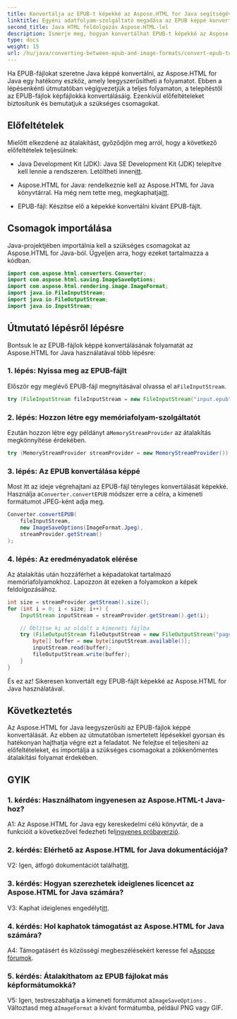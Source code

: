 ```yaml
---
title: Konvertálja az EPUB-t képekké az Aspose.HTML for Java segítségével
linktitle: Egyéni adatfolyam-szolgáltató megadása az EPUB képpé konvertálásához
second_title: Java HTML feldolgozás Aspose.HTML-lel
description: Ismerje meg, hogyan konvertálhat EPUB-t képekké az Aspose.HTML for Java segítségével. Lépésről lépésre útmutató a zökkenőmentes átalakításhoz.
type: docs
weight: 15
url: /hu/java/converting-between-epub-and-image-formats/convert-epub-to-image-specify-custom-stream-provider/
---
```

Ha EPUB-fájlokat szeretne Java képpé konvertálni, az Aspose.HTML for Java egy hatékony eszköz, amely leegyszerűsítheti a folyamatot. Ebben a lépésenkénti útmutatóban végigvezetjük a teljes folyamaton, a telepítéstől az EPUB-fájlok képfájlokká konvertálásáig. Ezenkívül előfeltételeket biztosítunk és bemutatjuk a szükséges csomagokat.

## Előfeltételek

Mielőtt elkezdené az átalakítást, győződjön meg arról, hogy a következő előfeltételek teljesülnek:

- Java Development Kit (JDK): Java SE Development Kit (JDK) telepítve kell lennie a rendszeren. Letöltheti innen[itt](https://www.oracle.com/java/technologies/javase-downloads.html).

-  Aspose.HTML for Java: rendelkeznie kell az Aspose.HTML for Java könyvtárral. Ha még nem tette meg, megkaphatja[itt](https://releases.aspose.com/html/java/).

- EPUB-fájl: Készítse elő a képekké konvertálni kívánt EPUB-fájlt.

## Csomagok importálása

Java-projektjében importálnia kell a szükséges csomagokat az Aspose.HTML for Java-ból. Ügyeljen arra, hogy ezeket tartalmazza a kódban.

```java
import com.aspose.html.converters.Converter;
import com.aspose.html.saving.ImageSaveOptions;
import com.aspose.html.rendering.image.ImageFormat;
import java.io.FileInputStream;
import java.io.FileOutputStream;
import java.io.InputStream;
```

## Útmutató lépésről lépésre

Bontsuk le az EPUB-fájlok képpé konvertálásának folyamatát az Aspose.HTML for Java használatával több lépésre:

### 1. lépés: Nyissa meg az EPUB-fájlt

 Először egy meglévő EPUB-fájl megnyitásával olvassa el a`FileInputStream`.

```java
try (FileInputStream fileInputStream = new FileInputStream("input.epub")) {
```

### 2. lépés: Hozzon létre egy memóriafolyam-szolgáltatót

 Ezután hozzon létre egy példányt a`MemoryStreamProvider` az átalakítás megkönnyítése érdekében.

```java
try (MemoryStreamProvider streamProvider = new MemoryStreamProvider()) {
```

### 3. lépés: Az EPUB konvertálása képpé

 Most itt az ideje végrehajtani az EPUB-fájl tényleges konvertálását képekké. Használja a`Converter.convertEPUB` módszer erre a célra, a kimeneti formátumot JPEG-ként adja meg.

```java
Converter.convertEPUB(
    fileInputStream,
    new ImageSaveOptions(ImageFormat.Jpeg),
    streamProvider.getStream()
);
```

### 4. lépés: Az eredményadatok elérése

Az átalakítás után hozzáférhet a képadatokat tartalmazó memóriafolyamokhoz. Lapozzon át ezeken a folyamokon a képek feldolgozásához.

```java
int size = streamProvider.getStream().size();
for (int i = 0; i < size; i++) {
    InputStream inputStream = streamProvider.getStream().get(i);

    // Öblítse ki az oldalt a kimeneti fájlba
    try (FileOutputStream fileOutputStream = new FileOutputStream("page_" + (i + 1) + ".jpg")) {
        byte[] buffer = new byte[inputStream.available()];
        inputStream.read(buffer);
        fileOutputStream.write(buffer);
    }
}
```

És ez az! Sikeresen konvertált egy EPUB-fájlt képekké az Aspose.HTML for Java használatával.

## Következtetés

Az Aspose.HTML for Java leegyszerűsíti az EPUB-fájlok képpé konvertálását. Az ebben az útmutatóban ismertetett lépésekkel gyorsan és hatékonyan hajthatja végre ezt a feladatot. Ne felejtse el teljesíteni az előfeltételeket, és importálja a szükséges csomagokat a zökkenőmentes átalakítási folyamat érdekében.

## GYIK

### 1. kérdés: Használhatom ingyenesen az Aspose.HTML-t Java-hoz?

 A1: Az Aspose.HTML for Java egy kereskedelmi célú könyvtár, de a funkcióit a következővel fedezheti fel[ingyenes próbaverzió](https://releases.aspose.com/html/java).

### 2. kérdés: Elérhető az Aspose.HTML for Java dokumentációja?

 V2: Igen, átfogó dokumentációt találhat[itt](https://reference.aspose.com/html/java/).

### 3. kérdés: Hogyan szerezhetek ideiglenes licencet az Aspose.HTML for Java számára?

 V3: Kaphat ideiglenes engedélyt[itt](https://purchase.aspose.com/temporary-license/).

### 4. kérdés: Hol kaphatok támogatást az Aspose.HTML for Java számára?

 A4: Támogatásért és közösségi megbeszélésekért keresse fel a[Aspose fórumok](https://forum.aspose.com/).

### 5. kérdés: Átalakíthatom az EPUB fájlokat más képformátumokká?

 V5: Igen, testreszabhatja a kimeneti formátumot a`ImageSaveOptions` . Változtasd meg a`ImageFormat` a kívánt formátumba, például PNG vagy GIF.